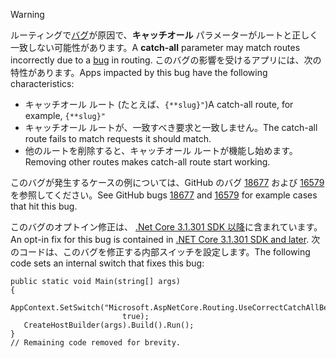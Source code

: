 > [!WARNING]
> <span data-ttu-id="a1b0c-101">ルーティングで[バグ](https://github.com/dotnet/aspnetcore/issues/18677)が原因で、**キャッチオール** パラメーターがルートと正しく一致しない可能性があります。</span><span class="sxs-lookup"><span data-stu-id="a1b0c-101">A **catch-all** parameter may match routes incorrectly due to a [bug](https://github.com/dotnet/aspnetcore/issues/18677) in routing.</span></span> <span data-ttu-id="a1b0c-102">このバグの影響を受けるアプリには、次の特性があります。</span><span class="sxs-lookup"><span data-stu-id="a1b0c-102">Apps impacted by this bug have the following characteristics:</span></span>
>
> * <span data-ttu-id="a1b0c-103">キャッチオール ルート (たとえば、`{**slug}"`)</span><span class="sxs-lookup"><span data-stu-id="a1b0c-103">A catch-all route, for example, `{**slug}"`</span></span>
> * <span data-ttu-id="a1b0c-104">キャッチオール ルートが、一致すべき要求と一致しません。</span><span class="sxs-lookup"><span data-stu-id="a1b0c-104">The catch-all route fails to match requests it should match.</span></span>
> * <span data-ttu-id="a1b0c-105">他のルートを削除すると、キャッチオール ルートが機能し始めます。</span><span class="sxs-lookup"><span data-stu-id="a1b0c-105">Removing other routes makes catch-all route start working.</span></span>
>
> <span data-ttu-id="a1b0c-106">このバグが発生するケースの例については、GitHub のバグ [18677](https://github.com/dotnet/aspnetcore/issues/18677) および [16579](https://github.com/dotnet/aspnetcore/issues/16579) を参照してください。</span><span class="sxs-lookup"><span data-stu-id="a1b0c-106">See GitHub bugs [18677](https://github.com/dotnet/aspnetcore/issues/18677) and [16579](https://github.com/dotnet/aspnetcore/issues/16579) for example cases that hit this bug.</span></span>
>
> <span data-ttu-id="a1b0c-107">このバグのオプトイン修正は、 [.Net Core 3.1.301 SDK 以降](https://dotnet.microsoft.com/download/dotnet-core/3.1)に含まれています。</span><span class="sxs-lookup"><span data-stu-id="a1b0c-107">An opt-in fix for this bug is contained in [.NET Core 3.1.301 SDK and later](https://dotnet.microsoft.com/download/dotnet-core/3.1).</span></span> <span data-ttu-id="a1b0c-108">次のコードは、このバグを修正する内部スイッチを設定します。</span><span class="sxs-lookup"><span data-stu-id="a1b0c-108">The following code sets an internal switch that fixes this bug:</span></span>
>
>```
>public static void Main(string[] args)
>{
>    AppContext.SetSwitch("Microsoft.AspNetCore.Routing.UseCorrectCatchAllBehavior", 
>                          true);
>    CreateHostBuilder(args).Build().Run();
>}
>// Remaining code removed for brevity.
>```